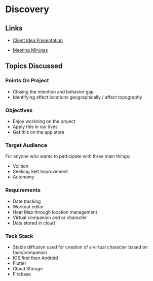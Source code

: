 # Discovery

## Links

- [Client Idea Presentation](https://www.canva.com/design/DAFrbvE3FwM/n12qDKdJqfQfdif7ZIR6cw/view?utm_content=DAFrbvE3FwM&utm_campaign=share_your_design&utm_medium=link&utm_source=shareyourdesignpanel#1)

- [Meeting Minutes](https://github.com/joeygarberick/MainCharacterHabitTracker/blob/main/Discovery/Minutes.md)

## Topics Discussed 

### Points On Project
- Closing the intention and behavior gap
- Identifying affect locations geographically / affect topography

### Objectives
- Enjoy workning on the project
- Apply this in our lives
- Get this on the app store
  
### Target Audience
For anyone who wants to participate with three main things:
- Volition
- Seeking Self Improvement
- Autonomy
  
### Requirements 
- Date tracking
- Workout editor
- Heat Map through location management
- Virtual companion and or character
- Data stored in cloud

### Teck Stack
- Stable diffusion used for creation of a virtual character based on face/companion
- IOS first then Android
- Flutter
- Cloud Storage
- Firebase

